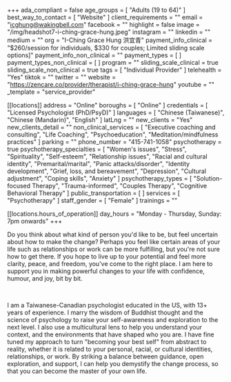 +++
ada_compliant = false
age_groups = [ "Adults (19 to 64)" ]
best_way_to_contact = [ "Website" ]
client_requirements = ""
email = "icghung@wakingbell.com"
facebook = ""
highlight = false
image = "/img/headshot7-i-ching-grace-hung.jpeg"
instagram = ""
linkedin = ""
medium = ""
org = "I-Ching Grace Hung 洪宜青"
payment_info_clinical = "$260/session for individuals, $330 for couples; Limited sliding scale options]"
payment_info_non_clinical = ""
payment_types = [ ]
payment_types_non_clinical = [ ]
program = ""
sliding_scale_clinical = true
sliding_scale_non_clinical = true
tags = [ "Individual Provider" ]
telehealth = "Yes"
tiktok = ""
twitter = ""
website = "https://zencare.co/provider/therapist/i-ching-grace-hung"
youtube = ""
_template = "service_provider"

[[locations]]
address = "Online"
boroughs = [ "Online" ]
credentials = [ "Licensed Psychologist (PhD/PsyD)" ]
languages = [ "Chinese (Taiwanese)", "Chinese (Mandarin)", "English" ]
latLng = ""
new_clients = "Yes"
new_clients_detail = ""
non_clinical_services = [
  "Executive coaching and consulting",
  "Life Coaching",
  "Psychoeducation",
  "Meditation/mindfulness practices"
]
parking = ""
phone_number = "415-741-1058"
psychotherapy = true
psychotherapy_specialties = [
  "Women's issues",
  "Stress",
  "Spirituality",
  "Self-esteem",
  "Relationship issues",
  "Racial and cultural identity",
  "Premarital/marital",
  "Panic attacks/disorder",
  "Identity development",
  "Grief, loss, and bereavement",
  "Depression",
  "Cultural adjustment",
  "Coping skills",
  "Anxiety"
]
psychotherapy_types = [
  "Solution-focused Therapy",
  "Trauma-informed",
  "Couples Therapy",
  "Cognitive Behavioral Therapy"
]
public_transportation = [ ]
services = [ "Psychotherapy" ]
staff_gender = [ "Female" ]
trainings = ""

  [[locations.hours_of_operation]]
  day_hours = "Monday - Thursday, Sunday: 7pm onwards"
+++

Do you think about what kind of person you'd like to be, but feel uncertain about how to make the change? Perhaps you feel like certain areas of your life such as relationships or work can be more fulfilling, but you're not sure how to get there. If you hope to live up to your potential and feel more clarity, peace, and freedom, you've come to the right place. I am here to support you in making powerful changes to your life with confidence, humour, and joy, bit by bit. 

<br>

I am a Taiwanese-Canadian psychologist educated in the US, with 13+ years of experience. I marry the wisdom of Buddhist thought and the science of psychology to raise your self-awareness and exploration to the next level. I also use a multicultural lens to help you understand your context, and the environments that have shaped who you are. I have fine tuned my approach to turn "becoming your best self" from abstract to reality, whether it is related to your personal, racial, or cultural identities, relationships, or work. By striking a balance between guidance, open exploration, and support, I can help you demystify the change process, so that you can become the master of your own life.
